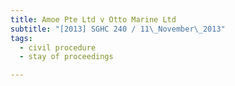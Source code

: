 ```yaml
---
title: Amoe Pte Ltd v Otto Marine Ltd 
subtitle: "[2013] SGHC 240 / 11\_November\_2013"
tags:
  - civil procedure
  - stay of proceedings

---
```


